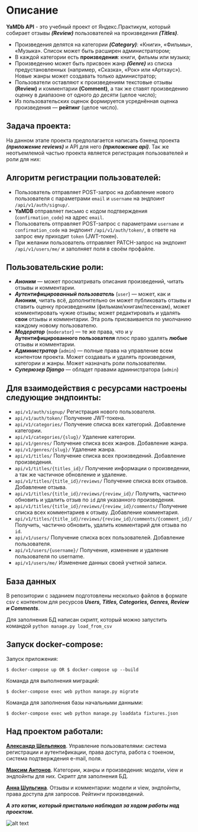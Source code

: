 # Описание

**YaMDb API** - это учебный проект от Яндекс.Практикум, который собирает отзывы ***(Review)*** пользователей на произведения ***(Titles)***. 
* Произведения делятся на категории ***(Category)***: «Книги», «Фильмы», «Музыка». Список может быть расширен администратором;
* В каждой категории есть **произведения**: книги, фильмы или музыка;
* Произведению может быть присвоен жанр ***(Genre)*** из списка предустановленных (например, «Сказка», «Рок» или «Артхаус»). Новые жанры может создавать только администратор;
* Пользователи оставляют к произведениям текстовые отзывы **(Review)** и комментарии **(Comment)**, а так же ставят произведению оценку в диапазоне от одного до десяти (целое число);
* Из пользовательских оценок формируется усреднённая оценка произведения — **рейтинг** (целое число).

## Задача проекта:

На данном этапе проекта предполагается написать бэкенд проекта ***(приложение reviews)*** и API для него ***(приложение api)***.
Так же неотъемлемой частью проекта является регистрация пользователей и роли для них:

## Алгоритм регистрации пользователей:

* Пользователь отправляет POST-запрос на добавление нового пользователя с параметрами `email` и `username` на эндпоинт `/api/v1/auth/signup/`.
* **YaMDB** отправляет письмо с кодом подтверждения (`confirmation_code`) на адрес  `email`.
* Пользователь отправляет POST-запрос с параметрами `username` и `confirmation_code` на эндпоинт `/api/v1/auth/token/`, в ответе на запрос ему приходит `token` (JWT-токен).
* При желании пользователь отправляет PATCH-запрос на эндпоинт `/api/v1/users/me/` и заполняет поля в своём профайле.

## Пользовательские роли:

* ***Аноним*** — может просматривать описания произведений, читать отзывы и комментарии.
* ***Аутентифицированный пользователь*** (`user`) — может, как и **Аноним**, читать всё, дополнительно он может публиковать отзывы и ставить оценку произведениям (фильмам/книгам/песенкам), может комментировать чужие отзывы; может редактировать и удалять **свои** отзывы и комментарии. Эта роль присваивается по умолчанию каждому новому пользователю.
* ***Модератор*** (`moderator`) — те же права, что и у **Аутентифицированного пользователя** плюс право удалять **любые** отзывы и комментарии.
* ***Администратор*** (`admin`) — полные права на управление всем контентом проекта. Может создавать и удалять произведения, категории и жанры. Может назначать роли пользователям. 
* ***Суперюзер Django*** — обладет правами администратора (`admin`)


## Для взаимодействия с ресурсами настроены следующие эндпоинты:

* `api/v1/auth/signup/` Регистрация нового пользователя.
* `api/v1/auth/token/` Получение JWT-токена.
* `api/v1/categories/` Получение списка всех категорий. Добавление категории.
* `api/v1/categories/{slug}/` Удаление категории.
* `api/v1/genres/` Получение списка всех жанров. Добавление жанра.
* `api/v1/genres/{slug}/` Удаление жанра.
* `api/v1/titles/` Получение списка всех произведений. Добавление произведения.
* `api/v1/titles/{titles_id}/` Получение информации о произведении, а так же частичное обновление и удаление.
* `api/v1/titles/{title_id}/reviews/` Получение списка всех отзывов. Добавление отзыва.
* `api/v1/titles/{title_id}/reviews/{review_id}/` Получить, частично обновить и удалить отзыв по `id` для указанного произведения.
* `api/v1/titles/{title_id}/reviews/{review_id}/comments/` Получение списка всех комментариев к отзыву. Добавление комментария.
* `api/v1/titles/{title_id}/reviews/{review_id}/comments/{comment_id}/` Получить, частично обновить, удалить комментарий для отзыва по `id`.
* `api/v1/users/` Получение списка всех пользователей. Добавление пользователя.
* `api/v1/users/{username}/` Получение, изменение и удаление пользователя по username.
* `api/v1/users/me/` Изменение данных своей учетной записи.

## База данных

В репозитории с заданием подготовлены несколько файлов в формате csv с контентом для ресурсов ***Users, Titles, Categories, Genres, Review и Comments***.

Для заполнения БД написан скрипт, который можно запустить командой 
`python manage.py load_from_csv`

## Запуск docker-compose:

Запуск приложения:
```
$ docker-compose up OR $ docker-compose up --build
```
Команда для выполнения миграций:
```
$ docker-compose exec web python manage.py migrate
```
Команда для заполнения базы начальными данными:
```
$ docker-compose exec web python manage.py loaddata fixtures.json 
```

## Над проектом работали:

**[Александр Шельпяков](https://github.com/AShelpyakov)**. Управление пользователями: система регистрации и аутентификации, права доступа, работа с токеном, система подтверждения e-mail, поля.

**[Максим Антонов](https://github.com/MakcAntov)**. Категории, жанры и произведения: модели, view и эндпойнты для них. Скрипт для заполнения БД.

**[Анна Шульгина](https://github.com/motheranarkia)**. Отзывы и комментарии: модели и view, эндпойнты, права доступа для запросов. Рейтинги произведений.

***А это котик, который пристально наблюдал за ходом работы над проектом.***

![alt text](https://telegrator.ru/wp-content/uploads/2021/05/chat_avatar-136.jpg)
